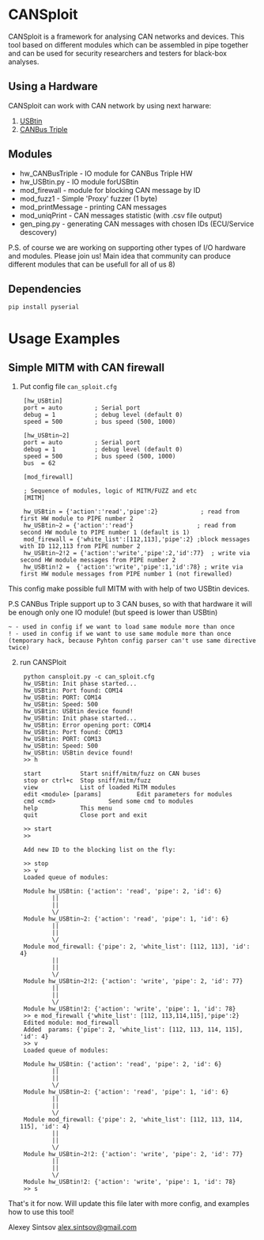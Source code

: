 # CANSploit

CANSploit is a framework for analysing CAN networks and devices.
This tool based on different modules which can be assembled in pipe together and
can be used for security researchers and testers for black-box analyses.

## Using a Hardware

CANSploit can work with CAN network by using next harware:

1. [USBtin](http://www.fischl.de/usbtin/)
2. [CANBus Triple](https://canb.us/)

## Modules

- hw_CANBusTriple  - IO module for CANBus Triple HW
- hw_USBtin.py	 - IO module forUSBtin
- mod_firewall     - module for blocking CAN message by ID
- mod_fuzz1        - Simple 'Proxy' fuzzer  (1 byte)
- mod_printMessage - printing CAN messages
- mod_uniqPrint    - CAN messages statistic (with .csv file output)
- gen_ping.py	     - generating CAN messages with chosen IDs (ECU/Service descovery)

P.S. of course we are working on supporting other types of I/O hardware and modules. Please join us!
Main idea that community can produce different modules that can be usefull for all of us 8)

## Dependencies

    pip install pyserial


# Usage Examples

## Simple MITM with CAN firewall

1. Put config file `can_sploit.cfg`

        [hw_USBtin]
        port = auto         ; Serial port
        debug = 1           ; debug level (default 0)
        speed = 500         ; bus speed (500, 1000)

        [hw_USBtin~2]
        port = auto         ; Serial port
        debug = 1           ; debug level (default 0)
        speed = 500         ; bus speed (500, 1000)
        bus  = 62

        [mod_firewall]

        ; Sequence of modules, logic of MITM/FUZZ and etc
        [MITM]

        hw_USBtin = {'action':'read','pipe':2}            ; read from first HW module to PIPE number 2
        hw_USBtin~2 = {'action':'read'}                  ; read from second HW module to PIPE number 1 (default is 1)
        mod_firewall = {'white_list':[112,113],'pipe':2} ;block messages with ID 112,113 from PIPE number 2
        hw_USBtin~2!2 = {'action':'write','pipe':2,'id':77}  ; write via second HW module messages from PIPE number 2
        hw_USBtin!2 =  {'action':'write','pipe':1,'id':78} ; write via first HW module messages from PIPE number 1 (not firewalled)

This config make possible full MITM with with help of two USBtin devices.

P.S CANBus Triple support up to 3 CAN buses, so with that hardware it will be enough only one IO module! (but speed is lower than USBtin)

	~ - used in config if we want to load same module more than once
	! - used in config if we want to use same module more than once (temporary hack, because Pyhton config parser can't use same directive twice)

2. run CANSPloit

        python cansploit.py -c can_sploit.cfg
        hw_USBtin: Init phase started...
        hw_USBtin: Port found: COM14
        hw_USBtin: PORT: COM14
        hw_USBtin: Speed: 500
        hw_USBtin: USBtin device found!
        hw_USBtin: Init phase started...
        hw_USBtin: Error opening port: COM14
        hw_USBtin: Port found: COM13
        hw_USBtin: PORT: COM13
        hw_USBtin: Speed: 500
        hw_USBtin: USBtin device found!
        >> h

        start           Start sniff/mitm/fuzz on CAN buses
        stop or ctrl+c  Stop sniff/mitm/fuzz
        view            List of loaded MiTM modules
        edit <module> [params]          Edit parameters for modules
        cmd <cmd>               Send some cmd to modules
        help            This menu
        quit            Close port and exit

        >> start
        >>

        Add new ID to the blocking list on the fly:

        >> stop
        >> v
        Loaded queue of modules:

        Module hw_USBtin: {'action': 'read', 'pipe': 2, 'id': 6}
                ||
                ||
                \/
        Module hw_USBtin~2: {'action': 'read', 'pipe': 1, 'id': 6}
                ||
                ||
                \/
        Module mod_firewall: {'pipe': 2, 'white_list': [112, 113], 'id': 4}
                ||
                ||
                \/
        Module hw_USBtin~2!2: {'action': 'write', 'pipe': 2, 'id': 77}
                ||
                ||
                \/
        Module hw_USBtin!2: {'action': 'write', 'pipe': 1, 'id': 78}
        >> e mod_firewall {'white_list': [112, 113,114,115],'pipe':2}
        Edited module: mod_firewall
        Added  params: {'pipe': 2, 'white_list': [112, 113, 114, 115], 'id': 4}
        >> v
        Loaded queue of modules:

        Module hw_USBtin: {'action': 'read', 'pipe': 2, 'id': 6}
                ||
                ||
                \/
        Module hw_USBtin~2: {'action': 'read', 'pipe': 1, 'id': 6}
                ||
                ||
                \/
        Module mod_firewall: {'pipe': 2, 'white_list': [112, 113, 114, 115], 'id': 4}
                ||
                ||
                \/
        Module hw_USBtin~2!2: {'action': 'write', 'pipe': 2, 'id': 77}
                ||
                ||
                \/
        Module hw_USBtin!2: {'action': 'write', 'pipe': 1, 'id': 78}
        >> s

That's it for now. Will update this file later with more config, and examples how to use this tool!


Alexey Sintsov
alex.sintsov@gmail.com

